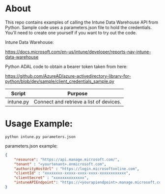 # About #
This repo contains examples of calling the Intune Data Warehouse API from Python. Sample code uses a parameters.json file to hold the credentials. You'll need to create one yourself if you want to try out the code.

Intune Data Warehouse:

https://docs.microsoft.com/en-us/intune/developer/reports-nav-intune-data-warehouse

Python ADAL code to obtain a bearer token taken from here:

https://github.com/AzureAD/azure-activedirectory-library-for-python/blob/dev/sample/client_credentials_sample.py

| Script | Purpose |
| ------ | ------- |
| intune.py |  Connect and retrieve a list of devices. |

# Usage Example: #

`python intune.py parameters.json`

parameters.json example:

```json
{
    "resource": "https://api.manage.microsoft.com/",
    "tenant" : "<yourtenant>.onmicrosoft.com",
    "authorityHostUrl" : "https://login.microsoftonline.com",
    "clientId" : "xxxxxxxx-xxxxx-xxxx-xxxx-xxxxxxxxxxxx",
    "clientSecret" : "xxxxxxxxxxxxxx",
    "intuneAPIEndpoint": "https://<yourapiendpoint>.manage.microsoft.com/ReportingService/DataWarehouseFEService/"
}
```